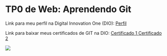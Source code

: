 <h1>TP0 de Web: Aprendendo Git</h1>

Link para meu perfil na Digital Innovation One (DIO):
<a href="https://web.dio.me/users/ma_makoto_goto?tab=achievements">
  Perfil
</a>

Link para baixar meus certificados de GIT na DIO:
<a href="https://www.dio.me/certificate/CBA5148F">
Certificado 1
<a href="https://www.dio.me/certificate/E60A7836">
Certificado 2
</a>

<img src="https://fegemo.github.io/cefet-web/images/medalha-curso-git-na-dio.png">